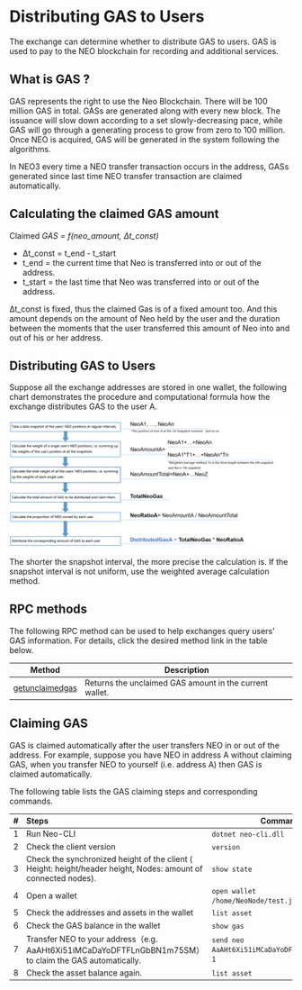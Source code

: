 # Distributing GAS to Users

The exchange can determine whether to distribute GAS to users. GAS is used to pay to the NEO blockchain for recording and additional services. 

## What is GAS ?

GAS represents the right to use the Neo Blockchain. There will be 100 million GAS in total. GASs are generated along with every new block. The issuance will slow down according to a set slowly-decreasing pace, while GAS will go through a generating process to grow from zero to 100 million. Once NEO is acquired, GAS will be generated in the system following the algorithms.

In NEO3 every time a NEO transfer transaction occurs in the address, GASs generated since last time NEO transfer transaction are claimed automatically.

## Calculating the claimed GAS amount

Claimed *GAS = f(neo_amount, Δt_const)*

-  Δt_const = t_end - t_start
  -  t_end = the current time that Neo is transferred into or out of the address. 
  -  t_start = the last time that Neo was transferred into or out of the address. 

Δt_const is fixed, thus the claimed Gas is of a fixed amount too. And this amount depends on the amount of Neo held by the user and the duration between the moments that the user transferred this amount of Neo into and out of his or her address. 

## Distributing GAS to Users

Suppose all the exchange addresses are stored in one wallet, the following chart demonstrates the procedure and computational formula how the exchange distributes GAS to the user A.


![gasflow_en](../sc/assets/gasflow_en.png)

The shorter the snapshot interval, the more precise the calculation is. If the snapshot interval is not uniform, use the weighted average calculation method.

## RPC methods

The following RPC method can be used to help exchanges query users' GAS information. For details, click the desired method link in the table below. 

| Method                                                       | Description                                             |
| ------------------------------------------------------------ | ------------------------------------------------------- |
| [getunclaimedgas](../reference/rpc/latest-version/api/getunclaimedgas.md) | Returns the unclaimed GAS amount in the current wallet. |

## Claiming GAS

GAS is claimed automatically after the user transfers NEO in or out of the address. For example, suppose you have NEO in address A without claiming GAS, when you transfer NEO to yourself (i.e. address A) then GAS is claimed automatically.

The following table lists the GAS claiming steps and corresponding commands.

| #    | Steps                                                        | Command                                         |
| ---- | :----------------------------------------------------------- | ----------------------------------------------- |
| 1    | Run Neo-CLI                                                  | `dotnet neo-cli.dll`                            |
| 2    | Check the client version                                     | `version`                                       |
| 3    | Check the synchronized height of the client ( Height: height/header height, Nodes: amount of connected nodes). | `show state`                                    |
| 4    | Open a wallet                                                | `open wallet /home/NeoNode/test.json`           |
| 5    | Check the addresses and assets in the wallet                 | `list asset`                                    |
| 6    | Check the GAS balance in the wallet                          | `show gas`                                      |
| 7    | Transfer NEO to your address（e.g. AaAHt6Xi51iMCaDaYoDFTFLnGbBN1m75SM） to claim the GAS automatically. | `send neo AaAHt6Xi51iMCaDaYoDFTFLnGbBN1m75SM 1` |
| 8    | Check the asset balance again.                               | `list asset`                                    |


